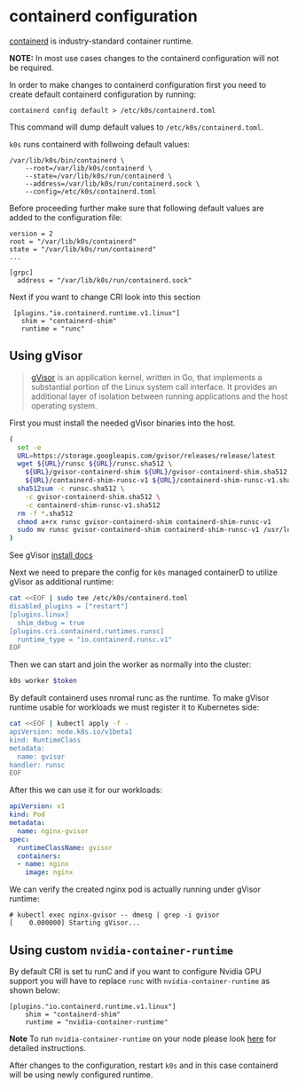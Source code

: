 # containerd configuration

[containerd](https://github.com/containerd/containerd) is industry-standard container runtime.

**NOTE:** In most use cases changes to the containerd configuration will not be required. 

In order to make changes to containerd configuration first you need to create default containerd configuration by running:
```
containerd config default > /etc/k0s/containerd.toml
```
This command will dump default values to `/etc/k0s/containerd.toml`. 

`k0s` runs containerd with follwoing default values:
```
/var/lib/k0s/bin/containerd \
    --root=/var/lib/k0s/containerd \
    --state=/var/lib/k0s/run/containerd \
    --address=/var/lib/k0s/run/containerd.sock \
    --config=/etc/k0s/containerd.toml
```

Before proceeding further make sure that following default values are added to the configuration file:
```
version = 2
root = "/var/lib/k0s/containerd"
state = "/var/lib/k0s/run/containerd"
...

[grpc]
  address = "/var/lib/k0s/run/containerd.sock"
```

Next if you want to change CRI look into this section

 ``` 
  [plugins."io.containerd.runtime.v1.linux"]
    shim = "containerd-shim"
    runtime = "runc"
```

## Using gVisor

> [gVisor](https://gvisor.dev/docs/) is an application kernel, written in Go, that implements a substantial portion of the Linux system call interface. It provides an additional layer of isolation between running applications and the host operating system.

First you must install the needed gVisor binaries into the host.
```sh
(
  set -e
  URL=https://storage.googleapis.com/gvisor/releases/release/latest
  wget ${URL}/runsc ${URL}/runsc.sha512 \
    ${URL}/gvisor-containerd-shim ${URL}/gvisor-containerd-shim.sha512 \
    ${URL}/containerd-shim-runsc-v1 ${URL}/containerd-shim-runsc-v1.sha512
  sha512sum -c runsc.sha512 \
    -c gvisor-containerd-shim.sha512 \
    -c containerd-shim-runsc-v1.sha512
  rm -f *.sha512
  chmod a+rx runsc gvisor-containerd-shim containerd-shim-runsc-v1
  sudo mv runsc gvisor-containerd-shim containerd-shim-runsc-v1 /usr/local/bin
)
```

See gVisor [install docs](https://gvisor.dev/docs/user_guide/install/)

Next we need to prepare the config for `k0s` managed containerD to utilize gVisor as additional runtime:
```sh
cat <<EOF | sudo tee /etc/k0s/containerd.toml
disabled_plugins = ["restart"]
[plugins.linux]
  shim_debug = true
[plugins.cri.containerd.runtimes.runsc]
  runtime_type = "io.containerd.runsc.v1"
EOF
```

Then we can start and join the worker as normally into the cluster:
```sh
k0s worker $token
```

By default containerd uses nromal runc as the runtime. To make gVisor runtime usable for workloads we must register it to Kubernetes side:
```sh
cat <<EOF | kubectl apply -f -
apiVersion: node.k8s.io/v1beta1
kind: RuntimeClass
metadata:
  name: gvisor
handler: runsc
EOF
```

After this we can use it for our workloads:
```yaml
apiVersion: v1
kind: Pod
metadata:
  name: nginx-gvisor
spec:
  runtimeClassName: gvisor
  containers:
  - name: nginx
    image: nginx
```

We can verify the created nginx pod is actually running under gVisor runtime:
```
# kubectl exec nginx-gvisor -- dmesg | grep -i gvisor
[    0.000000] Starting gVisor...
```

## Using custom `nvidia-container-runtime`

By default CRI is set tu runC and if you want to configure Nvidia GPU support you will have to replace `runc` with `nvidia-container-runtime` as shown below:

```
[plugins."io.containerd.runtime.v1.linux"]
    shim = "containerd-shim"
    runtime = "nvidia-container-runtime"
```

**Note** To run `nvidia-container-runtime` on your node please look [here](https://josephb.org/blog/containerd-nvidia/) for detailed instructions.


After changes to the configuration, restart `k0s` and in this case containerd will be using newly configured runtime.